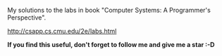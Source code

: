 My solutions to the labs in book "Computer Systems: A Programmer's Perspective".

http://csapp.cs.cmu.edu/2e/labs.html

**If you find this useful, don't forget to follow me and give me a star :-D**
